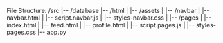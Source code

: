 File Structure:
/src
|-- /database
|-- /html
|   |-- /assets
|   |-- /navbar
|       |-- navbar.html
|       |-- script.navbar.js
|       |-- styles-navbar.css
|   |-- /pages
|       |-- index.html
|       |-- feed.html
|       |-- profile.html
|       |-- script.pages.js
|       |-- styles-pages.css
|--     app.py